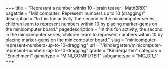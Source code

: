 +++
title = "Represent a number within 10 - brain teaser | MathBRIX"
pagetitle = "Minicomputer: Represent numbers up to 10 (dragging)"
description = "In this fun activity, the second in the minicomputer series, children learn to represent numbers within 10 by placing marker-gems on the minicomputer board."
pagedescription = "In this fun activity, the second in the minicomputer series, children learn to represent numbers within 10 by placing marker-gems on the minicomputer board."
slug = "minicomputer-represent-numbers-up-to-10-dragging"
url = "/kindergarten/minicomputer-represent-numbers-up-to-10-dragging"
grade = "Kindergarten"
category = "Enrichment"
gametype = "MINI_COMPUTER"
subgametype = "MC_DR_1"
+++